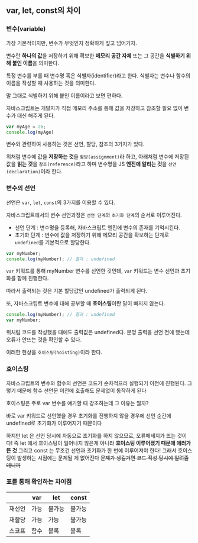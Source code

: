 ## var, let, const의 차이

### 변수(variable)
가장 기본적이지만, 변수가 무엇인지 정확하게 짚고 넘어가자.

변수란 **하나의 값**을 저장하기 위해 확보한 **메모리 공간 자체** 또는 그 공간을 **식별하기 위해 붙인 이름**을 의미한다.

특정 변수를 부를 때 변수명 혹은 식별자(identifier)라고 한다. 식별자는 변수나 함수의 이름을 작성할 때 사용하는 것을 의미한다.

말 그대로 식별하기 위해 붙인 이름이라고 보면 편하다.

자바스크립트는 개발자가 직접 메모리 주소를 통해 값을 저장하고 참조할 필요 없이 변수가 대신 해주게 된다.

```javascript
var myAge = 26;
console.log(myAge)
```

변수와 관련하여 사용하는 것은 선언, 할당, 참조의 3가지가 있다.

위처럼 변수에 값을 **저장하는 것**을 `할당(assignment)`라 하고, 아래처럼 변수에 저장된 값을 **읽는 것**을 `참조(reference)`라고 하며 변수명을 JS **엔진에 알리는 것**을 `선언(declaration)`이라 한다.

### 변수의 선언
선언은 `var`, `let`, `const`의 3가지를 이용할 수 있다.

자바스크립트에서의 변수 선언과정은 `선언 단계`와 `초기화 단계`의 순서로 이루어진다.

- 선언 단계 : 변수명을 등록해, 자바스크립트 엔진에 변수의 존재를 기억시킨다.
- 초기화 단계 : 변수에 값을 저장하기 위해 메모리 공간을 확보하는 단계로 `undefined`를 기본적으로 할당한다.

```javascript
var myNumber;
console.log(myNumber); // 결과 : undefined
```

`var` 키워드를 통해 myNumber 변수를 선언한 것인데, `var` 키워드는 변수 선언과 초기화를 함께 진행한다.

따라서 출력되는 것은 기본 할당값인 undefined가 출력되게 된다.

또, 자바스크립트 변수에 대해 공부할 때 **호이스팅**이란 말이 빠지지 않는다.

```javascript
console.log(myNumber); // 결과 : undefined
var myNumber;
```

위처럼 코드를 작성했을 때에도 출력값은 undefined다. 분명 출력을 선언 전에 했는데 오류가 안뜨는 것을 확인할 수 있다.

이러한 현상을 `호이스팅(hoisting)`이라 한다.

### 호이스팅

자바스크립트의 변수와 함수의 선언은 코드가 순차적으러 실행되기 이전에 진행된다.
그렇기 때문에 함수 선언문 이전에 호출해도 문제없이 동작하게 된다

호이스팅은 주로 var 변수를 얘기할 때 강조하는데 그 이유는 뭘까?

바로 var 키워드로 선언했을 경우 초기화를 진행하지 않을 경우에 선언 순간에 undefined로 초기화가 이루어지기 때문이다

하지만 let 은 선언 당시에 자동으로 초기화를 하지 않으므로, 오류메세지가 뜨는 것이다!
즉 let 에서 호이스팅이 일어나지 않은게 아니라 **호이스팅 이루어졌기 때문에 에러가 뜬 것**
그리고 const 는 무조건 선언과 초기화가 한 번에 이루어져야 한다! 그래서 호이스팅이 발생하는 시점에는 문제될 게 없어진다
~~문제가 생길거면 코드 작성 당시에 알려줄테니까~~

### 표를 통해 확인하는 차이점

||var|let|const|
|----|-----|-----|-----|
|재선언|가능|불가능|불가능|
|재할당|가능|가능|불가능|
|스코프|함수|블록|블록|

